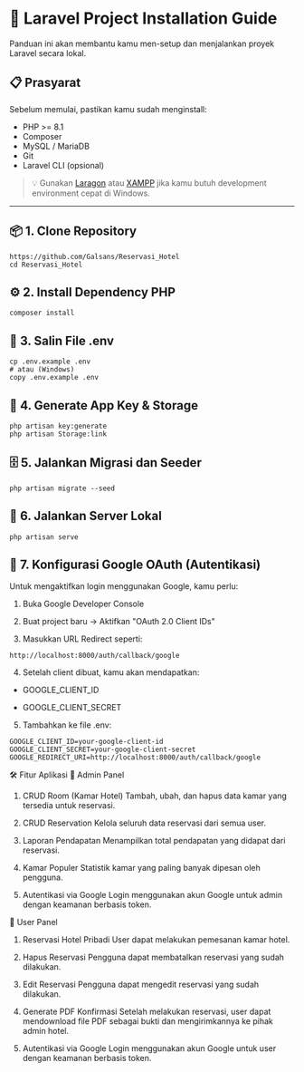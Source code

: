 # 🚀 Laravel Project Installation Guide

Panduan ini akan membantu kamu men-setup dan menjalankan proyek Laravel secara lokal.

## 📋 Prasyarat

Sebelum memulai, pastikan kamu sudah menginstall:

-   PHP >= 8.1
-   Composer
-   MySQL / MariaDB
-   Git
-   Laravel CLI (opsional)

> 💡 Gunakan [Laragon](https://laragon.org/) atau [XAMPP](https://www.apachefriends.org/index.html) jika kamu butuh development environment cepat di Windows.

---

## 📦 1. Clone Repository

```
https://github.com/Galsans/Reservasi_Hotel
cd Reservasi_Hotel
```

## ⚙️ 2. Install Dependency PHP

```
composer install

```

## 🔑 3. Salin File .env

```
cp .env.example .env
# atau (Windows)
copy .env.example .env

```

## 🔐 4. Generate App Key & Storage

```
php artisan key:generate
php artisan Storage:link

```

## 🗄️ 5. Jalankan Migrasi dan Seeder

```
php artisan migrate --seed

```

## 🏃 6. Jalankan Server Lokal

```
php artisan serve

```

## 🧩 7. Konfigurasi Google OAuth (Autentikasi)

Untuk mengaktifkan login menggunakan Google, kamu perlu:

1. Buka Google Developer Console

2. Buat project baru → Aktifkan "OAuth 2.0 Client IDs"

3. Masukkan URL Redirect seperti:

```
http://localhost:8000/auth/callback/google

```

4. Setelah client dibuat, kamu akan mendapatkan:

-   GOOGLE_CLIENT_ID

-   GOOGLE_CLIENT_SECRET

5. Tambahkan ke file .env:

```
GOOGLE_CLIENT_ID=your-google-client-id
GOOGLE_CLIENT_SECRET=your-google-client-secret
GOOGLE_REDIRECT_URI=http://localhost:8000/auth/callback/google
```

🛠️ Fitur Aplikasi
👤 Admin Panel

1. CRUD Room (Kamar Hotel)
   Tambah, ubah, dan hapus data kamar yang tersedia untuk reservasi.

2. CRUD Reservation
   Kelola seluruh data reservasi dari semua user.

3. Laporan Pendapatan
   Menampilkan total pendapatan yang didapat dari reservasi.

4. Kamar Populer
   Statistik kamar yang paling banyak dipesan oleh pengguna.

5. Autentikasi via Google
   Login menggunakan akun Google untuk admin dengan keamanan berbasis token.

🙋 User Panel

1. Reservasi Hotel Pribadi
   User dapat melakukan pemesanan kamar hotel.

2. Hapus Reservasi
   Pengguna dapat membatalkan reservasi yang sudah dilakukan.

3. Edit Reservasi
   Pengguna dapat mengedit reservasi yang sudah dilakukan.

4. Generate PDF Konfirmasi
   Setelah melakukan reservasi, user dapat mendownload file PDF sebagai bukti dan mengirimkannya ke pihak admin hotel.

5. Autentikasi via Google
   Login menggunakan akun Google untuk user dengan keamanan berbasis token.
